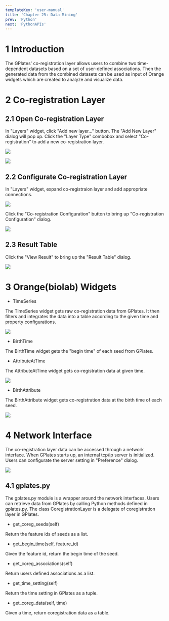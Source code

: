 ```yaml
---
templateKey: 'user-manual'
title: 'Chapter 25: Data Mining'
prev: 'Python'
next: 'PythonAPIs'
---
```


1 Introduction
============

The GPlates' co-registration layer allows users to combine two time-dependent datasets based on a set of user-defined associations. Then the generated data from the combined datasets can be used as input of Orange widgets which are created to analyze and visualize data.

2 Co-registration Layer
=====================

2.1 Open Co-registration Layer
--------------------------

In "Layers" widget, click "Add new layer…" button. The "Add New Layer" dialog will pop up. Click the "Layer Type" combobox and select "Co-registration" to add a new co-registration layer.

![](screenshots/LayersWidget.png)

![](screenshots/AddLayerDlg.png)

2.2 Configurate Co-registration Layer
---------------------------------

In "Layers" widget, expand co-registraion layer and add appropriate connections.

![](screenshots/CoregLayer.png)

Click the "Co-registration Configuration" button to bring up "Co-registration Configuration" dialog.

![](screenshots/CoregCfg.png)

2.3 Result Table
------------

Click the "View Result" to bring up the "Result Table" dialog.

![](screenshots/ResultTable.png)

3 Orange(biolab) Widgets
======================

-   TimeSeries

The TimeSeries widget gets raw co-registration data from GPlates. It then filters and integrates the data into a table according to the given time and property configurations.

![](screenshots/TimeSeries.png)

-   BirthTime

The BirthTime widget gets the "begin time" of each seed from GPlates.

-   AttributeAtTime

The AttributeAtTime widget gets co-registration data at given time.

![](screenshots/AttrAtTime.png)

-   BirthAttribute

The BirthAttribute widget gets co-registration data at the birth time of each seed.

![](screenshots/BirthAttr.png)

4 Network Interface
=================

The co-registration layer data can be accessed through a network interface. When GPlates starts up, an internal tcp/ip server is initialized. Users can configurate the server setting in "Preference" dialog.

![](screenshots/ServerSetting.png)

4.1 gplates.py
----------

The gplates.py module is a wrapper around the network interfaces. Users can retrieve data from GPlates by calling Python methods defined in gplates.py. The class CoregistrationLayer is a delegate of coregistration layer in GPlates.

-   get\_coreg\_seeds(self)

Return the feature ids of seeds as a list.

-   get\_begin\_time(self, feature\_id)

Given the feature id, return the begin time of the seed.

-   get\_coreg\_associations(self)

Return users defined associations as a list.

-   get\_time\_setting(self)

Return the time setting in GPlates as a tuple.

-   get\_coreg\_data(self, time)

Given a time, return coregistration data as a table.

